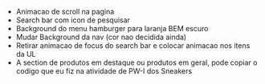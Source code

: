 - Animacao de scroll na pagina
- Search bar com icon de pesquisar
- Background do menu hamburger para laranja BEM escuro
- Mudar Background da nav (cor nao decidida ainda)
- Retirar animacao de focus do search bar e colocar animacao nos itens da UL
- A section de produtos em destaque ou produtos em geral, pode copiar o codigo que eu fiz na atividade de PW-I dos Sneakers
